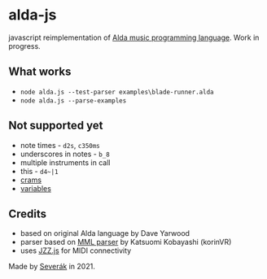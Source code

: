 # alda-js

javascript reimplementation of [Alda music programming language](https://alda.io/). Work in progress.

## What works

- `node alda.js --test-parser examples\blade-runner.alda`
- `node alda.js --parse-examples`

## Not supported yet

- note times - `d2s`, `c350ms`
- underscores in notes - `b_8`
- multiple instruments in call
- this - `d4~|1`
- [crams](https://github.com/alda-lang/alda/blob/master/doc/cram-expressions.md)
- [variables](https://github.com/alda-lang/alda/blob/master/doc/variables.md)

## Credits

- based on original Alda language by Dave Yarwood
- parser based on [MML parser](https://github.com/korinVR/mml2smf) by Katsuomi Kobayashi (korinVR)
- uses [JZZ.js](https://github.com/jazz-soft/JZZ) for MIDI connectivity

Made by [Severák](http://tilde.town/~severak/) in 2021.
